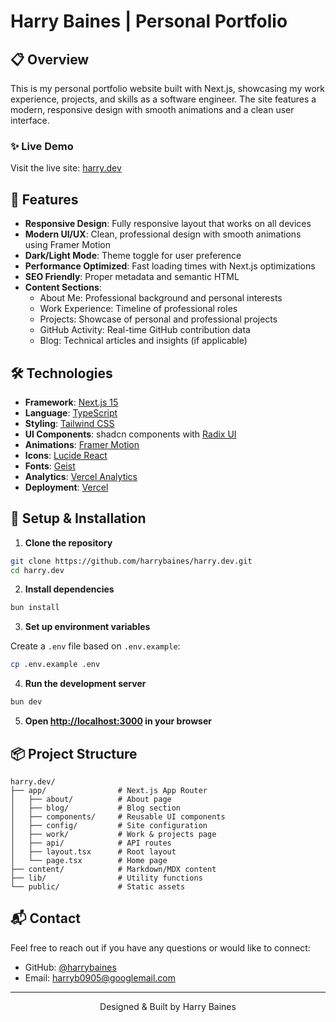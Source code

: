 # Harry Baines | Personal Portfolio

## 📋 Overview

This is my personal portfolio website built with Next.js, showcasing my work experience, projects, and skills as a software engineer. The site features a modern, responsive design with smooth animations and a clean user interface.

### ✨ Live Demo

Visit the live site: [harry.dev](https://harry.dev)

## 🚀 Features

- **Responsive Design**: Fully responsive layout that works on all devices
- **Modern UI/UX**: Clean, professional design with smooth animations using Framer Motion
- **Dark/Light Mode**: Theme toggle for user preference
- **Performance Optimized**: Fast loading times with Next.js optimizations
- **SEO Friendly**: Proper metadata and semantic HTML
- **Content Sections**:
  - About Me: Professional background and personal interests
  - Work Experience: Timeline of professional roles
  - Projects: Showcase of personal and professional projects
  - GitHub Activity: Real-time GitHub contribution data
  - Blog: Technical articles and insights (if applicable)

## 🛠️ Technologies

- **Framework**: [Next.js 15](https://nextjs.org/)
- **Language**: [TypeScript](https://www.typescriptlang.org/)
- **Styling**: [Tailwind CSS](https://tailwindcss.com/)
- **UI Components**: shadcn components with [Radix UI](https://www.radix-ui.com/)
- **Animations**: [Framer Motion](https://www.framer.com/motion/)
- **Icons**: [Lucide React](https://lucide.dev/)
- **Fonts**: [Geist](https://vercel.com/font)
- **Analytics**: [Vercel Analytics](https://vercel.com/analytics)
- **Deployment**: [Vercel](https://vercel.com/)

## 🔧 Setup & Installation

1. **Clone the repository**

```bash
git clone https://github.com/harrybaines/harry.dev.git
cd harry.dev
```

2. **Install dependencies**

```bash
bun install
```

3. **Set up environment variables**

Create a `.env` file based on `.env.example`:

```bash
cp .env.example .env
```

4. **Run the development server**

```bash
bun dev
```

5. **Open [http://localhost:3000](http://localhost:3000) in your browser**

## 📦 Project Structure

```
harry.dev/
├── app/                # Next.js App Router
│   ├── about/          # About page
│   ├── blog/           # Blog section
│   ├── components/     # Reusable UI components
│   ├── config/         # Site configuration
│   ├── work/           # Work & projects page
│   ├── api/            # API routes
│   ├── layout.tsx      # Root layout
│   └── page.tsx        # Home page
├── content/            # Markdown/MDX content
├── lib/                # Utility functions
└── public/             # Static assets
```

## 📬 Contact

Feel free to reach out if you have any questions or would like to connect:

- GitHub: [@harrybaines](https://github.com/harrybaines)
- Email: [harryb0905@googlemail.com](mailto:harryb0905@googlemail.com)

---

<div align="center">
  <p>Designed & Built by Harry Baines</p>
</div>
